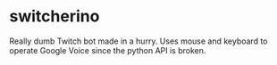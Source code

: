 # switcherino

Really dumb Twitch bot made in a hurry. Uses mouse and keyboard to operate Google Voice since the python API is broken.